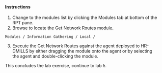#### Instructions

1. Change to the modules list by clicking the Modules tab at bottom of the RPT pane. 
2. Browse to locate the Get Network Routes module.  

```
Modules / Information Gathering / Local /

```

3. Execute the Get Network Routes against the agent deployed to HR-DMILLS by either dragging the module onto the agent or by selecting the agent and double-clicking the module. 


This concludes the lab exercise, continue to lab 5.
